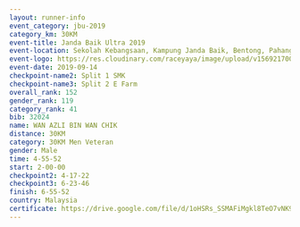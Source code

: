 ```yaml
---
layout: runner-info 
event_category: jbu-2019 
category_km: 30KM 
event-title: Janda Baik Ultra 2019  
event-location: Sekolah Kebangsaan, Kampung Janda Baik, Bentong, Pahang, Malaysia 
event-logo: https://res.cloudinary.com/raceyaya/image/upload/v1569217009/logo/janda-baik_vch1pc.jpg 
event-date: 2019-09-14 
checkpoint-name2: Split 1 SMK 
checkpoint-name3: Split 2 E Farm 
overall_rank: 152
gender_rank: 119
category_rank: 41
bib: 32024
name: WAN AZLI BIN WAN CHIK
distance: 30KM
category: 30KM Men Veteran
gender: Male
time: 4-55-52
start: 2-00-00
checkpoint2: 4-17-22
checkpoint3: 6-23-46
finish: 6-55-52
country: Malaysia
certificate: https://drive.google.com/file/d/1oHSRs_SSMAFiMgkl8TeO7vNK9iGzSs-t/view?usp=sharing
---
```

